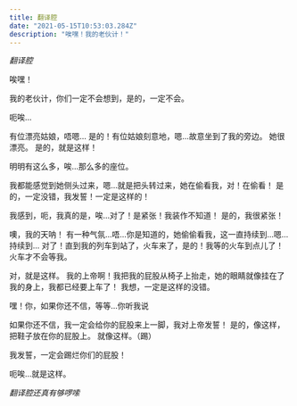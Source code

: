 ```yaml
---
title: 翻译腔
date: "2021-05-15T10:53:03.284Z"
description: "唉嘿！我的老伙计！"
---
```


_翻译腔_

唉嘿！

我的老伙计，你们一定不会想到，是的，一定不会。

呃唉...
<!--more-->
有位漂亮姑娘，唔嗯...
是的！有位姑娘刻意地，嗯...故意坐到了我的旁边。
她很漂亮。
是的，就是这样！

明明有这么多，唉...那么多的座位。

我都能感觉到她侧头过来，嗯...就是把头转过来，她在偷看我，对！在偷看！
是的，一定没错，我发誓！一定是这样的！

我感到，呃，我真的是，唉...对了！是紧张！我装作不知道！
是的，我很紧张！

噢，我的天呐！
有一种气氛...唔...你是知道的，她偷偷看我，这一直持续到...嗯...持续到...
对了！直到我的列车到站了，火车来了，是的！我等的火车到点儿了！
火车才不会等我。

对，就是这样。
我的上帝啊！我把我的屁股从椅子上抬走，她的眼睛就像挂在了我的身上，我都已经要上车了！
我想，一定是这样的没错。

嘿！你，如果你还不信，等等...你听我说

如果你还不信，我一定会给你的屁股来上一脚，我对上帝发誓！
是的，像这样，把鞋子放在你的屁股上。
就像这样。（踢）

我发誓，一定会踢烂你们的屁股！

呃唉...就是这样。

_翻译腔还真有够啰嗦_
